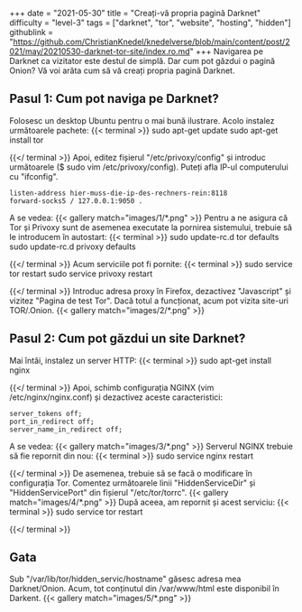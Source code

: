 +++
date = "2021-05-30"
title = "Creați-vă propria pagină Darknet"
difficulty = "level-3"
tags = ["darknet", "tor", "website", "hosting", "hidden"]
githublink = "https://github.com/ChristianKnedel/knedelverse/blob/main/content/post/2021/may/20210530-darknet-tor-site/index.ro.md"
+++
Navigarea pe Darknet ca vizitator este destul de simplă. Dar cum pot găzdui o pagină Onion? Vă voi arăta cum să vă creați propria pagină Darknet.
## Pasul 1: Cum pot naviga pe Darknet?
Folosesc un desktop Ubuntu pentru o mai bună ilustrare. Acolo instalez următoarele pachete:
{{< terminal >}}
sudo apt-get update
sudo apt-get install tor 

{{</ terminal >}}
Apoi, editez fișierul "/etc/privoxy/config" și introduc următoarele ($ sudo vim /etc/privoxy/config). Puteți afla IP-ul computerului cu "ifconfig".
```
listen-address hier-muss-die-ip-des-rechners-rein:8118
forward-socks5 / 127.0.0.1:9050 .

```
A se vedea:
{{< gallery match="images/1/*.png" >}}
Pentru a ne asigura că Tor și Privoxy sunt de asemenea executate la pornirea sistemului, trebuie să le introducem în autostart:
{{< terminal >}}
sudo update-rc.d tor defaults
sudo update-rc.d privoxy defaults

{{</ terminal >}}
Acum serviciile pot fi pornite:
{{< terminal >}}
sudo service tor restart
sudo service privoxy restart

{{</ terminal >}}
Introduc adresa proxy în Firefox, dezactivez "Javascript" și vizitez "Pagina de test Tor". Dacă totul a funcționat, acum pot vizita site-uri TOR/.Onion.
{{< gallery match="images/2/*.png" >}}

## Pasul 2: Cum pot găzdui un site Darknet?
Mai întâi, instalez un server HTTP:
{{< terminal >}}
sudo apt-get install nginx

{{</ terminal >}}
Apoi, schimb configurația NGINX (vim /etc/nginx/nginx.conf) și dezactivez aceste caracteristici:
```
server_tokens off;
port_in_redirect off;
server_name_in_redirect off;

```
A se vedea:
{{< gallery match="images/3/*.png" >}}
Serverul NGINX trebuie să fie repornit din nou:
{{< terminal >}}
sudo service nginx restart

{{</ terminal >}}
De asemenea, trebuie să se facă o modificare în configurația Tor. Comentez următoarele linii "HiddenServiceDir" și "HiddenServicePort" din fișierul "/etc/tor/torrc".
{{< gallery match="images/4/*.png" >}}
După aceea, am repornit și acest serviciu:
{{< terminal >}}
sudo service tor restart

{{</ terminal >}}

## Gata
Sub "/var/lib/tor/hidden_servic/hostname" găsesc adresa mea Darknet/Onion. Acum, tot conținutul din /var/www/html este disponibil în Darkent.
{{< gallery match="images/5/*.png" >}}